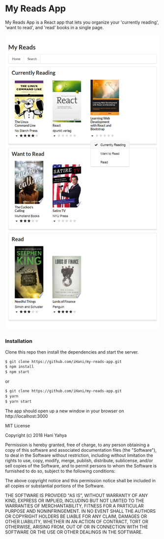 # My Reads App

My Reads App is a React app that lets you organize your 'currently reading', 'want to read', and 'read' books in a single page.

![](assets/screenshot.png)

### Installation

Clone this repo then install the dependencies and start the server.

```sh
$ git clone https://github.com/iHani/my-reads-app.git
$ npm install
$ npm start
```

or

```sh
$ git clone https://github.com/iHani/my-reads-app.git
$ yarn
$ yarn start
```

The app should open up a new window in your browser on http://localhost:3000

MIT License

Copyright (c) 2018 Hani Yahya

Permission is hereby granted, free of charge, to any person obtaining a copy
of this software and associated documentation files (the "Software"), to deal
in the Software without restriction, including without limitation the rights
to use, copy, modify, merge, publish, distribute, sublicense, and/or sell
copies of the Software, and to permit persons to whom the Software is
furnished to do so, subject to the following conditions:

The above copyright notice and this permission notice shall be included in all
copies or substantial portions of the Software.

THE SOFTWARE IS PROVIDED "AS IS", WITHOUT WARRANTY OF ANY KIND, EXPRESS OR
IMPLIED, INCLUDING BUT NOT LIMITED TO THE WARRANTIES OF MERCHANTABILITY,
FITNESS FOR A PARTICULAR PURPOSE AND NONINFRINGEMENT. IN NO EVENT SHALL THE
AUTHORS OR COPYRIGHT HOLDERS BE LIABLE FOR ANY CLAIM, DAMAGES OR OTHER
LIABILITY, WHETHER IN AN ACTION OF CONTRACT, TORT OR OTHERWISE, ARISING FROM,
OUT OF OR IN CONNECTION WITH THE SOFTWARE OR THE USE OR OTHER DEALINGS IN THE
SOFTWARE.
